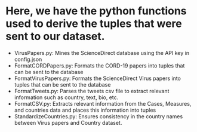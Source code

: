 # Here, we have the python functions used to derive the tuples that were sent to our dataset.  

- VirusPapers.py: Mines the ScienceDirect database using the API key in config.json  
- FormatCORDPapers.py: Formats the CORD-19 papers into tuples that can be sent to the database  
- FormatVirusPapers.py: Formats the ScienceDirect Virus papers into tuples that can be sent to the database  
- FormatTweets.py: Parses the tweets csv file to extract relevant information such as country, text, bio, etc.  
- FormatCSV.py: Extracts relevant information from the Cases, Measures, and countries data and places this information into tuples  
- StandardizeCountries.py: Ensures consistency in the country names between Virus papers and Country dataset.
